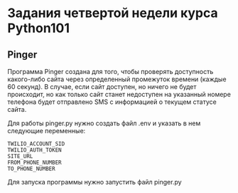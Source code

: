 # Задания четвертой недели курса Python101

## Pinger
Программа Pinger создана для того, чтобы проверять доступность какого-либо сайта через определенный промежуток времени (каждые 60 секунд). В случае, если сайт доступен, но ничего не будет происходит, но как только сайт станет недоступен на указанный номере телефона будет отправлено SMS с информацией о текущем статусе сайта.

Для работы pinger.py нужно создать файл .env и указать в нем следующие переменные:
```
TWILIO_ACCOUNT_SID
TWILIO_AUTH_TOKEN
SITE_URL
FROM_PHONE_NUMBER
TO_PHONE_NUMBER
```

Для запуска программы нужно запустить файл pinger.py